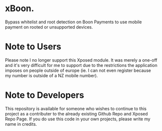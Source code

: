 # xBoon.
Bypass whitelist and root detection on Boon Payments to use mobile payment on rooted or unsupported devices.

# Note to Users
Please note I no longer support this Xposed module. It was merely a one-off and it's very difficult for me to support due to the restrictions the application imposes on people outside of europe (ie. I can not even register because my number is outside of a NZ mobile number). 

# Note to Developers
This repository is available for someone who wishes to continue to this project as a contributer to the already existing Github Repo and Xposed Repo Page. If you do use this code in your own projects, please write my name in credits.
